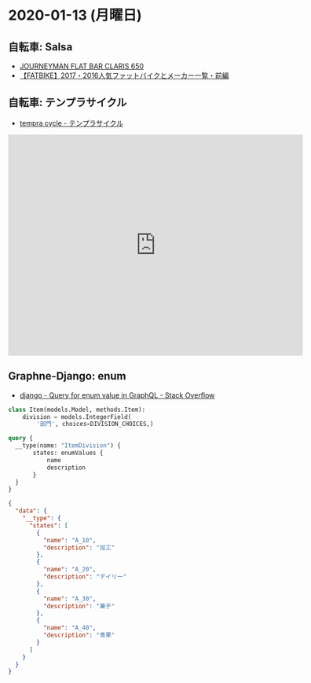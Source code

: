 # 2020-01-13 (月曜日)

## 自転車: Salsa

- [JOURNEYMAN FLAT BAR CLARIS 650](http://ride2rock.jp/products/113061/)
- [【FATBIKE】2017・2016人気ファットバイクとメーカー一覧・前編](https://fukai-wbc.com/archives/736#i)

## 自転車: テンプラサイクル

- [tempra cycle - テンプラサイクル](http://tempracycle.com/)

<iframe src="https://www.google.com/maps/embed?pb=!1m18!1m12!1m3!1d3242.972158318054!2d139.67695334376074!3d35.628412869028324!2m3!1f0!2f0!3f0!3m2!1i1024!2i768!4f13.1!3m3!1m2!1s0x6018f4c67ccfe0f3%3A0x9c7453b451e797b4!2stempra%20cycle%20%26%20Drop%20bar!5e0!3m2!1sen!2sjp!4v1578881063576!5m2!1sen!2sjp" width="600" height="450" frameborder="0" style="border:0;" allowfullscreen=""></iframe>


## Graphne-Django: enum

- [django - Query for enum value in GraphQL - Stack Overflow](https://stackoverflow.com/questions/40653773/query-for-enum-value-in-graphql)

~~~python
class Item(models.Model, methods.Item):
    division = models.IntegerField(
        '部門', choices=DIVISION_CHOICES,)

~~~

~~~graphql
query {
  __type(name: "ItemDivision") {
       states: enumValues {
           name
           description
       }
  }
}
~~~

~~~json
{
  "data": {
    "__type": {
      "states": [
        {
          "name": "A_10",
          "description": "加工"
        },
        {
          "name": "A_20",
          "description": "デイリー"
        },
        {
          "name": "A_30",
          "description": "菓子"
        },
        {
          "name": "A_40",
          "description": "青果"
        }
      ]
    }
  }
}
~~~
